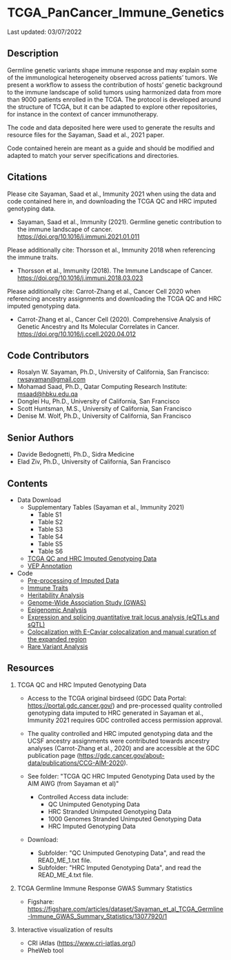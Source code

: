 # TCGA_PanCancer_Immune_Genetics

Last updated: 03/07/2022

## Description
Germline genetic variants shape immune response and may explain some of the immunological heterogeneity observed across patients’ tumors. We present a workflow to assess the contribution of hosts’ genetic background to the immune landscape of solid tumors using harmonized data from more than 9000 patients enrolled in the TCGA. The protocol is developed around the structure of TCGA, but it can be adapted to explore other repositories, for instance in the context of cancer immunotherapy.

The code and data deposited here were used to generate the results and resource files for the Sayaman, Saad et al., 2021 paper.

Code contained herein are meant as a guide and should be modified and adapted to match your server specifications and directories.


## Citations
Please cite Sayaman, Saad et al., Immunity 2021 when using the data and code contained here in, and downloading the TCGA QC and HRC imputed genotyping data. 
* Sayaman, Saad et al., Immunity (2021). Germline genetic contribution to the immune landscape of cancer. https://doi.org/10.1016/j.immuni.2021.01.011

Please additionally cite: Thorsson et al., Immunity 2018 when referencing the immune traits.
* Thorsson et al., Immunity (2018). The Immune Landscape of Cancer. https://doi.org/10.1016/j.immuni.2018.03.023

Please additionally cite: Carrot-Zhang et al., Cancer Cell 2020 when referencing ancestry assignments and downloading the TCGA QC and HRC imputed genotyping data.
* Carrot-Zhang et al., Cancer Cell (2020). Comprehensive Analysis of Genetic Ancestry and Its Molecular Correlates in Cancer. https://doi.org/10.1016/j.ccell.2020.04.012


## Code Contributors
* Rosalyn W. Sayaman, Ph.D., University of California, San Francisco: rwsayaman@gmail.com
* Mohamad Saad, Ph.D., Qatar Computing Research Institute: msaad@hbku.edu.qa
* Donglei Hu, Ph.D., University of California, San Francisco
* Scott Huntsman, M.S., University of California, San Francisco
* Denise M. Wolf, Ph.D., University of California, San Francisco

## Senior Authors
* Davide Bedognetti, Ph.D., Sidra Medicine
* Elad Ziv, Ph.D., University of California, San Francisco


## Contents
* Data Download 
  * Supplementary Tables (Sayaman et al., Immunity 2021)
    * Table S1
    * Table S2
    * Table S3
    * Table S4
    * Table S5
    * Table S6
  * [TCGA QC and HRC Imputed Genotyping Data](https://github.com/rwsayaman/TCGA_PanCancer_Immune_Genetics/tree/main/Data/QC_HRC_Imputed_Genotyping_Data)
  * [VEP Annotation](https://github.com/rwsayaman/TCGA_PanCancer_Immune_Genetics/tree/main/Data/VEP_Annotation)
* Code
  * [Pre-processing of Imputed Data](https://github.com/rwsayaman/TCGA_PanCancer_Immune_Genetics/tree/main/Code/PreProcess_HRCImputed)
  * [Immune Traits](https://github.com/rwsayaman/TCGA_PanCancer_Immune_Genetics/tree/main/Code/Immune_Traits)
  * [Heritability Analysis](https://github.com/rwsayaman/TCGA_PanCancer_Immune_Genetics/tree/main/Code/Heritability_Analysis)
  * [Genome-Wide Association Study (GWAS)](https://github.com/rwsayaman/TCGA_PanCancer_Immune_Genetics/tree/main/Code/GWAS)
  * [Epigenomic Analysis](https://github.com/rwsayaman/TCGA_PanCancer_Immune_Genetics/tree/main/Code/Epigenomic_Analysis)
  * [Expression and splicing quantitative trait locus analysis (eQTLs and sQTL)](https://github.com/rwsayaman/TCGA_PanCancer_Immune_Genetics/tree/main/Code/eQTLs_sQTLs)
  * [Colocalization with E-Caviar colocalization and manual curation of the expanded region](https://github.com/rwsayaman/TCGA_PanCancer_Immune_Genetics/tree/main/Code/Colocalization)
  * [Rare Variant Analysis](https://github.com/rwsayaman/TCGA_PanCancer_Immune_Genetics/tree/main/Code/Rare_Variant_Analysis)

  
  
## Resources
1. TCGA QC and HRC Imputed Genotyping Data  
   * Access to the TCGA original birdseed (GDC Data Portal: https://portal.gdc.cancer.gov/) and pre-processed quality controlled genotyping data imputed to HRC generated in Sayaman et al., Immunity 2021 requires GDC controlled access permission approval.
   * The quality controlled and HRC imputed genotyping data and the UCSF ancestry assignments were contributed towards ancestry analyses (Carrot-Zhang et al., 2020) and are accessible at the GDC publication page (https://gdc.cancer.gov/about-data/publications/CCG-AIM-2020).
   
   * See folder: "TCGA QC HRC Imputed Genotyping Data used by the AIM AWG (from Sayaman et al)"
     * Controlled Access data include:
       * QC Unimputed Genotyping Data
       * HRC Stranded Unimputed Genotyping Data
       * 1000 Genomes Stranded Unimputed Genotyping Data
       * HRC Imputed Genotyping Data
   * Download:
     *  Subfolder: "QC Unimputed Genotyping Data", and read the READ_ME_1.txt file.
     *  Subfolder: "HRC Imputed Genotyping Data", and read the READ_ME_4.txt file.
   
2. TCGA Germline Immune Response GWAS Summary Statistics
   * Figshare: https://figshare.com/articles/dataset/Sayaman_et_al_TCGA_Germline-Immune_GWAS_Summary_Statistics/13077920/1
   
3. Interactive visualization of results 
   * CRI iAtlas (https://www.cri-iatlas.org/)
   * PheWeb tool
  
  

